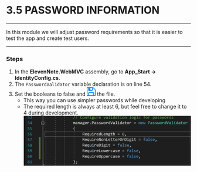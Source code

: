 # 3.5 PASSWORD INFORMATION
---
In this module we will adjust password requirements so that it is easier to test the app and create test users.

<hr />

### Steps
1. In the **ElevenNote.WebMVC** assembly, go to **App_Start -> IdentityConfig.cs**.
2. The `PasswordValidator` variable declaration is on line 54.
3. Set the booleans to false and ![Save](../assets/font-awesome-save.png) the file.
   - This way you can use simpler passwords while developing
   - The required length is always at least 6, but feel free to change it to 4 during development.
![Password Validation](../assets/1.1-A.png)
